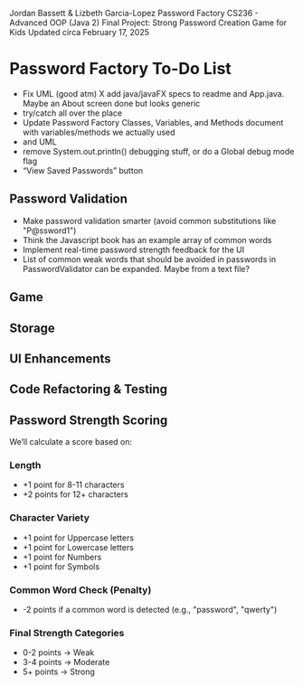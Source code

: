Jordan Bassett & Lizbeth Garcia-Lopez
Password Factory
CS236 - Advanced OOP (Java 2)
Final Project: Strong Password Creation Game for Kids
Updated circa February 17, 2025

# Password Factory To-Do List
- Fix UML (good atm)
X add java/javaFX specs to readme and App.java. Maybe an About screen
    done but looks generic
- try/catch all over the place
- Update Password Factory Classes, Variables, and Methods document with variables/methods we actually used
- and UML
- remove System.out.println() debugging stuff, or do a Global debug mode flag 
- “View Saved Passwords” button

## Password Validation
- Make password validation smarter (avoid common substitutions like "P@ssword1")
- Think the Javascript book has an example array of common words
- Implement real-time password strength feedback for the UI
- List of common weak words that should be avoided in passwords in PasswordValidator can be expanded. Maybe from a text file?

## Game

## Storage

## UI Enhancements

## Code Refactoring & Testing

## Password Strength Scoring
We’ll calculate a score based on:

### Length
- +1 point for 8-11 characters
- +2 points for 12+ characters

### Character Variety
- +1 point for Uppercase letters
- +1 point for Lowercase letters
- +1 point for Numbers
- +1 point for Symbols

### Common Word Check (Penalty)
- -2 points if a common word is detected (e.g., "password", "qwerty")

### Final Strength Categories
- 0-2 points → Weak
- 3-4 points → Moderate
- 5+ points → Strong
